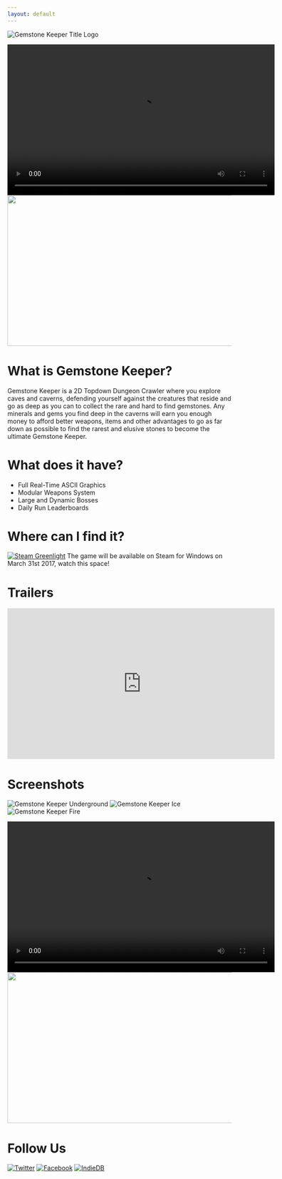 ```yaml
---
layout: default
---
```


![Gemstone Keeper Title Logo](http://i.imgur.com/dzbnSG7.gif)

<div class="gifv-player">
    <video preload="auto" loop="loop" autoplay width="600" height="338">
        <source type="video/webm" src="http://i.imgur.com/OtsPZUo.webm" />
        <source type="video/mp4" src="http://i.imgur.com/OtsPZUo.mp4" />
    </video>
	<img src="http://i.imgur.com/OtsPZUo.png" width="600" height="338"
        data-gifv-original="http://i.imgur.com/OtsPZUo.gif" />
	<div class="gifv-player-overlay"></div>
</div>

# What is Gemstone Keeper?
Gemstone Keeper is a 2D Topdown Dungeon Crawler where you explore caves and caverns, defending yourself against the creatures that reside and go as deep as you can to collect the rare and hard to find gemstones. Any minerals and gems you find deep in the caverns will earn you enough money to afford better weapons, items and other advantages to go as far down as possible to find the rarest and elusive stones to become the ultimate Gemstone Keeper.

# What does it have?
* Full Real-Time ASCII Graphics
* Modular Weapons System
* Large and Dynamic Bosses
* Daily Run Leaderboards

# Where can I find it?
[![Steam Greenlight](http://i.imgur.com/uj8mh9n.png)](https://steamcommunity.com/sharedfiles/filedetails/?id=661135046) 
The game will be available on Steam for Windows on March 31st 2017, watch this space!

# Trailers
<iframe width="600" height="338" src="https://www.youtube.com/embed/gZBnDGzpYJo" frameborder="0" allowfullscreen></iframe>

# Screenshots

![Gemstone Keeper Underground](http://i.imgur.com/0OOLJbD.png) ![Gemstone Keeper Ice](http://i.imgur.com/lX0NnvD.png) ![Gemstone Keeper Fire](http://i.imgur.com/21RCvIj.png) 
<div class="gifv-player">
    <video preload="auto" loop="loop" autoplay width="600" height="338">
        <source type="video/webm" src="http://i.imgur.com/dWUuUfK.webm" />
        <source type="video/mp4" src="http://i.imgur.com/dWUuUfK.mp4" />
    </video>
	<img src="http://i.imgur.com/dWUuUfK.png" width="600" height="338"
        data-gifv-original="http://i.imgur.com/dWUuUfK.gif" />
	<div class="gifv-player-overlay"></div>
</div>

# Follow Us
[![Twitter](http://i.imgur.com/WtfSBE6.png)](https://twitter.com/gamepopper)     [![Facebook](http://i.imgur.com/ilk0vwl.png)](https://www.facebook.com/GamepopperGames/)     [![IndieDB](http://i.imgur.com/4mPkE6X.png)](http://www.indiedb.com/games/gemstone-keeper)